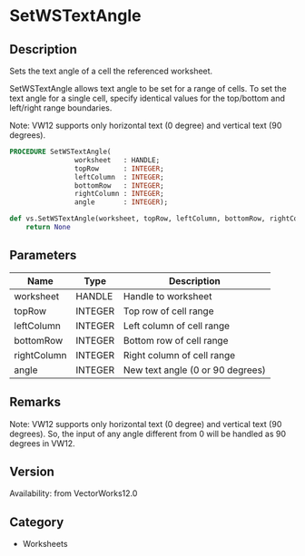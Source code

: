 # SetWSTextAngle

## Description
Sets the text angle of a cell the referenced worksheet.

SetWSTextAngle allows text angle to be set for a range of cells. To set the text angle for a single cell, specify identical values for the top/bottom and left/right range boundaries.

Note:
VW12 supports only horizontal text (0 degree) and vertical text (90 degrees).

```pascal
PROCEDURE SetWSTextAngle(
				worksheet   : HANDLE;
				topRow      : INTEGER;
				leftColumn  : INTEGER;
				bottomRow   : INTEGER;
				rightColumn : INTEGER;
				angle       : INTEGER);
```

```python
def vs.SetWSTextAngle(worksheet, topRow, leftColumn, bottomRow, rightColumn, angle):
    return None
```

## Parameters
|Name|Type|Description|
|---|---|---|
|worksheet|HANDLE|Handle to worksheet|
|topRow|INTEGER|Top row of cell range|
|leftColumn|INTEGER|Left column of cell range|
|bottomRow|INTEGER|Bottom row of cell range|
|rightColumn|INTEGER|Right column of cell range|
|angle|INTEGER|New text angle (0 or 90 degrees)|

## Remarks
Note:
VW12 supports only horizontal text (0 degree) and vertical text (90 degrees). So, the input of any angle different from 0 will be handled as 90 degrees in VW12.

## Version
Availability: from VectorWorks12.0

## Category
* Worksheets

